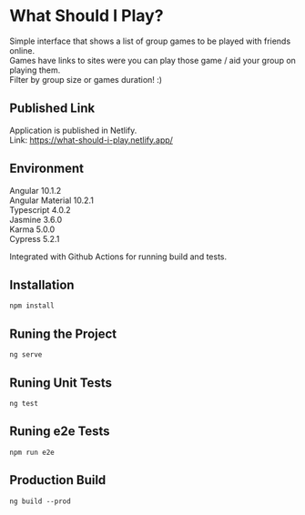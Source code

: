 # What Should I Play?

Simple interface that shows a list of group games to be played with friends online.  
Games have links to sites were you can play those game / aid your group on playing them.  
Filter by group size or games duration! :)

## Published Link

Application is published in Netlify.  
Link: https://what-should-i-play.netlify.app/

## Environment

Angular 10.1.2  
Angular Material 10.2.1  
Typescript 4.0.2  
Jasmine 3.6.0  
Karma 5.0.0  
Cypress 5.2.1  

Integrated with Github Actions for running build and tests.

## Installation

```
npm install
```

## Runing the Project

```
ng serve
```

## Runing Unit Tests

```
ng test
```

## Runing e2e Tests

```
npm run e2e
```

## Production Build

```
ng build --prod
```

